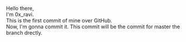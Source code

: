 Hello there,<br>
I'm 0x_ravi.<br>
This is the first commit of mine over GitHub.<br>
Now, I'm gonna commit it. This commit will be the commit for master the branch drectly.<br>
